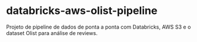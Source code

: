 # databricks-aws-olist-pipeline
Projeto de pipeline de dados de ponta a ponta com Databricks, AWS S3 e o dataset Olist para análise de reviews.
